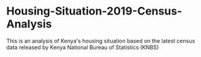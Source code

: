 # Housing-Situation-2019-Census-Analysis
This is an analysis of Kenya's housing situation based on the latest census data released by Kenya National Bureau of Statistics (KNBS)
